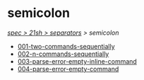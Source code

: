 # semicolon

*[spec > 21sh > separators](..) > semicolon*

* [001-two-commands-sequentially](./001-two-commands-sequentially)
* [002-n-commands-sequentially](./002-n-commands-sequentially)
* [003-parse-error-empty-inline-command](./003-parse-error-empty-inline-command)
* [004-parse-error-empty-command](./004-parse-error-empty-command)
